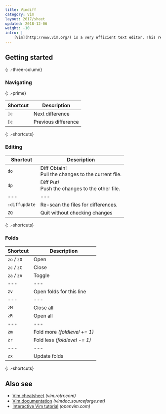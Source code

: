 ```yaml
---
title: Vimdiff
category: Vim
layout: 2017/sheet
updated: 2018-12-06
weight: -10
intro: |
    [Vim](http://www.vim.org/) is a very efficient text editor. This reference was made for Vim 8.0.
---
```


## Getting started

{: .-three-column}

### Navigating

{: .-prime}

| Shortcut | Description         |
| -------- | ------------------- |
| `]c`     | Next difference     |
| `[c`     | Previous difference |

{: .-shortcuts}

### Editing

| Shortcut      | Description                                            |
| ------------- | ------------------------------------------------------ |
| `do`          | Diff Obtain! <br>Pull the changes to the current file. |
| `dp`          | Diff Put! <br>Push the changes to the other file.      |
| ---           | ---                                                    |
| `:diffupdate` | Re-scan the files for differences.                     |
| `ZQ`          | Quit without checking changes                          |

{: .-shortcuts}

### Folds

| Shortcut      | Description                  |
| ------------- | ---------------------------- |
| `zo` _/_ `zO` | Open                         |
| `zc` _/_ `zC` | Close                        |
| `za` _/_ `zA` | Toggle                       |
| ---           | ---                          |
| `zv`          | Open folds for this line     |
| ---           | ---                          |
| `zM`          | Close all                    |
| `zR`          | Open all                     |
| ---           | ---                          |
| `zm`          | Fold more _(foldlevel += 1)_ |
| `zr`          | Fold less _(foldlevel -= 1)_ |
| ---           | ---                          |
| `zx`          | Update folds                 |

{: .-shortcuts}

## Also see

-   [Vim cheatsheet](https://vim.rtorr.com/) _(vim.rotrr.com)_
-   [Vim documentation](http://vimdoc.sourceforge.net/htmldoc/) _(vimdoc.sourceforge.net)_
-   [Interactive Vim tutorial](http://openvim.com/) _(openvim.com)_
